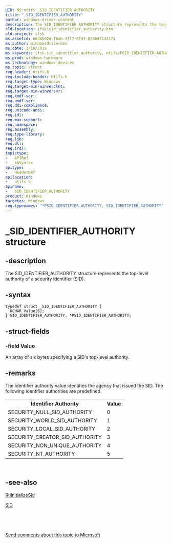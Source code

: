 ```yaml
---
UID: NS:ntifs._SID_IDENTIFIER_AUTHORITY
title: "_SID_IDENTIFIER_AUTHORITY"
author: windows-driver-content
description: The SID_IDENTIFIER_AUTHORITY structure represents the top-level authority of a security identifier (SID).
old-location: ifsk\sid_identifier_authority.htm
old-project: ifsk
ms.assetid: 66d8b02d-fbab-4ff7-8f47-858b9f143171
ms.author: windowsdriverdev
ms.date: 2/16/2018
ms.keywords: ifsk.sid_identifier_authority, ntifs/PSID_IDENTIFIER_AUTHORITY, PSID_IDENTIFIER_AUTHORITY structure pointer [Installable File System Drivers], PSID_IDENTIFIER_AUTHORITY, _SID_IDENTIFIER_AUTHORITY, SID_IDENTIFIER_AUTHORITY, ntifs/SID_IDENTIFIER_AUTHORITY, *PSID_IDENTIFIER_AUTHORITY, securitystructures_d1535875-a778-4b95-b736-e357e5379c19.xml, SID_IDENTIFIER_AUTHORITY structure [Installable File System Drivers]
ms.prod: windows-hardware
ms.technology: windows-devices
ms.topic: struct
req.header: ntifs.h
req.include-header: Ntifs.h
req.target-type: Windows
req.target-min-winverclnt: 
req.target-min-winversvr: 
req.kmdf-ver: 
req.umdf-ver: 
req.ddi-compliance: 
req.unicode-ansi: 
req.idl: 
req.max-support: 
req.namespace: 
req.assembly: 
req.type-library: 
req.lib: 
req.dll: 
req.irql: 
topictype:
-	APIRef
-	kbSyntax
apitype:
-	HeaderDef
apilocation:
-	ntifs.h
apiname:
-	SID_IDENTIFIER_AUTHORITY
product: Windows
targetos: Windows
req.typenames: "*PSID_IDENTIFIER_AUTHORITY, SID_IDENTIFIER_AUTHORITY"
---
```


# _SID_IDENTIFIER_AUTHORITY structure


## -description


The SID_IDENTIFIER_AUTHORITY structure represents the top-level authority of a security identifier (SID). 


## -syntax


````
typedef struct _SID_IDENTIFIER_AUTHORITY {
  UCHAR Value[6];
} SID_IDENTIFIER_AUTHORITY, *PSID_IDENTIFIER_AUTHORITY;
````


## -struct-fields




### -field Value

An array of six bytes specifying a SID's top-level authority. 


## -remarks



The identifier authority value identifies the agency that issued the SID. The following identifier authorities are predefined. 

<table>
<tr>
<th>Identifier Authority</th>
<th>Value</th>
</tr>
<tr>
<td>
SECURITY_NULL_SID_AUTHORITY

</td>
<td>
0

</td>
</tr>
<tr>
<td>
SECURITY_WORLD_SID_AUTHORITY

</td>
<td>
1

</td>
</tr>
<tr>
<td>
SECURITY_LOCAL_SID_AUTHORITY

</td>
<td>
2

</td>
</tr>
<tr>
<td>
SECURITY_CREATOR_SID_AUTHORITY

</td>
<td>
3

</td>
</tr>
<tr>
<td>
SECURITY_NON_UNIQUE_AUTHORITY

</td>
<td>
4

</td>
</tr>
<tr>
<td>
SECURITY_NT_AUTHORITY

</td>
<td>
5

</td>
</tr>
</table>
 




## -see-also

<a href="..\ntifs\nf-ntifs-rtlinitializesid.md">RtlInitializeSid</a>



<a href="..\ntifs\ns-ntifs-_sid.md">SID</a>



 

 

<a href="mailto:wsddocfb@microsoft.com?subject=Documentation%20feedback [ifsk\ifsk]:%20SID_IDENTIFIER_AUTHORITY structure%20 RELEASE:%20(2/16/2018)&amp;body=%0A%0APRIVACY STATEMENT%0A%0AWe use your feedback to improve the documentation. We don't use your email address for any other purpose, and we'll remove your email address from our system after the issue that you're reporting is fixed. While we're working to fix this issue, we might send you an email message to ask for more info. Later, we might also send you an email message to let you know that we've addressed your feedback.%0A%0AFor more info about Microsoft's privacy policy, see http://privacy.microsoft.com/en-us/default.aspx." title="Send comments about this topic to Microsoft">Send comments about this topic to Microsoft</a>

